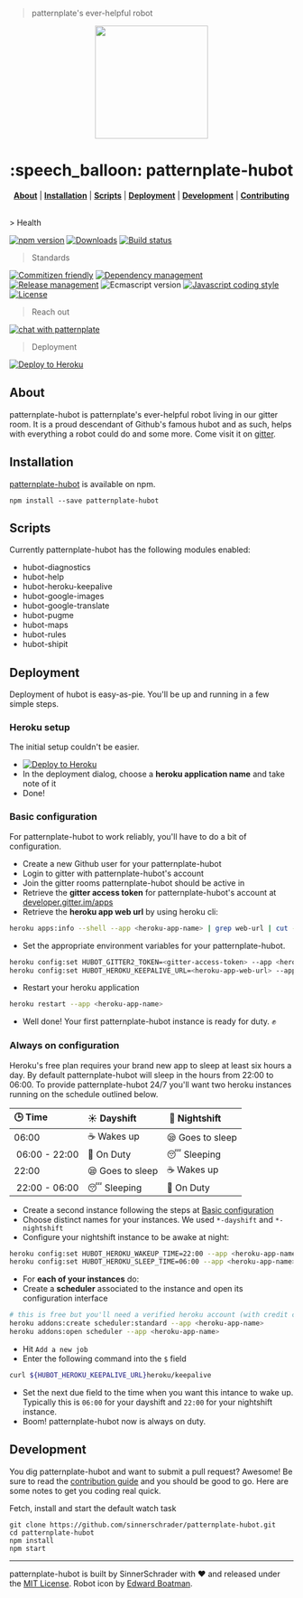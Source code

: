 > patternplate's ever-helpful robot

<div align="center">
  <a href="https://github.com/sinnerschrader/patternplate">
    <img width="200" src="https://cdn.rawgit.com/marionebl/patternplate-hubot/master/patternplate-hubot.svg" />
  </a>
</div>
<h1 align="center">:speech_balloon: patternplate-hubot</h1>
<p align="center">
  <b><a href="#about">About</a></b> | <b><a href="#installation">Installation</a></b> | <b><a href="#scripts">Scripts</a></b> | <b><a href="#deployment">Deployment</a></b> | <b><a href="#development">Development</a></b> | <b><a href="./contributing.md">Contributing</a></b>
</p>
<br />
> Health

[![npm version][npm-image]][npm-url] [![Downloads][npm-dl-image]][npm-url] [![Build status][ci-image]][ci-url]

> Standards

[![Commitizen friendly][commitizen-image]][commitizen-url]  [![Dependency management][dependency-manager-image]][dependency-manager-url] [![Release management][release-manager-image]][release-manager-url]
![Ecmascript version][ecma-image] [![Javascript coding style][codestyle-image]][codestyle-url] [![License][license-image]][license-url]

> Reach out

[![chat with patternplate][gitter-image]][gitter-url]

> Deployment

[![Deploy to Heroku][heroku-image]][heroku-url]

## About
patternplate-hubot is patternplate's ever-helpful robot living in our gitter room. It is a proud descendant of Github's famous hubot and as such, helps with everything a robot could do and some more. Come visit it on [gitter][gitter-url].

## Installation
[patternplate-hubot](npm-url) is available on npm.
```
npm install --save patternplate-hubot
```

## Scripts
Currently patternplate-hubot has the following modules enabled:

* hubot-diagnostics
* hubot-help
* hubot-heroku-keepalive
* hubot-google-images
* hubot-google-translate
* hubot-pugme
* hubot-maps
* hubot-rules
* hubot-shipit

## Deployment
Deployment of hubot is easy-as-pie. You'll be up and running in a few simple steps.

### Heroku setup
The initial setup couldn't be easier.
* [![Deploy to Heroku][heroku-image]][heroku-url]
* In the deployment dialog, choose a **heroku application name** and take note of it
* Done!

### Basic configuration
For patternplate-hubot to work reliably, you'll have to do a bit of configuration.
* Create a new Github user for your patternplate-hubot
* Login to gitter with patternplate-hubot's account
* Join the gitter rooms patternplate-hubot should be active in
* Retrieve the **gitter access token** for patternplate-hubot's account at [developer.gitter.im/apps](https://developer.gitter.im/apps)
* Retrieve the **heroku app web url** by using heroku cli:
```bash
heroku apps:info --shell --app <heroku-app-name> | grep web-url | cut -d= -f2
```
* Set the appropriate environment variables for your patternplate-hubot.
```bash
heroku config:set HUBOT_GITTER2_TOKEN=<gitter-access-token> --app <heroku-app-name>
heroku config:set HUBOT_HEROKU_KEEPALIVE_URL=<heroku-app-web-url> --app <heroku-app-name>
```
* Restart your heroku application
```bash
heroku restart --app <heroku-app-name>
```
* Well done! Your first patternplate-hubot instance is ready for duty. :fist:

### Always on configuration
Heroku's free plan requires your brand new app to sleep at least six hours a day. By default patternplate-hubot will sleep in the hours from 22:00 to 06:00. To provide patternplate-hubot 24/7 you'll want two heroku instances running on the schedule outlined below.

| :clock3: Time          | :sunny: Dayshift      | :crescent_moon:  Nightshift|
|:--------------|:--------------|:--------------|
| 06:00         | :coffee: Wakes up      | :sleepy: Goes to sleep |
| 06:00 - 22:00 | :speech_balloon: On Duty       | :sleeping: Sleeping      |
| 22:00         | :sleepy: Goes to sleep | :coffee: Wakes up      |
| 22:00 - 06:00 | :sleeping: Sleeping      | :speech_balloon: On Duty       |



* Create a second instance following the steps at [Basic configuration](#basic-configuration)
* Choose distinct names for your instances. We used `*-dayshift` and `*-nightshift`
* Configure your nightshift instance to be awake at night:
```bash
heroku config:set HUBOT_HEROKU_WAKEUP_TIME=22:00 --app <heroku-app-name>
heroku config:set HUBOT_HEROKU_SLEEP_TIME=06:00 --app <heroku-app-name>
```
* For **each of your instances** do:
* Create a **scheduler** associated to the instance and open its configuration interface
```bash
# this is free but you'll need a verified heroku account (with credit card information) for this
heroku addons:create scheduler:standard --app <heroku-app-name>
heroku addons:open scheduler --app <heroku-app-name>
```
* Hit `Add a new job`
* Enter the following command into the `$` field
```bash
curl ${HUBOT_HEROKU_KEEPALIVE_URL}heroku/keepalive
```
* Set the next due field to the time when you want this intance to wake up. Typically this is `06:00` for your dayshift and `22:00` for your nightshift instance.
* Boom! patternplate-hubot now is always on duty.

## Development
You dig patternplate-hubot and want to submit a pull request? Awesome!
Be sure to read the [contribution guide](./contributing.md) and you should be good to go.
Here are some notes to get you coding real quick.

Fetch, install and start the default watch task
```
git clone https://github.com/sinnerschrader/patternplate-hubot.git
cd patternplate-hubot
npm install
npm start
```

---
patternplate-hubot is built by SinnerSchrader with :heart: and released under the [MIT License](./license.md).
Robot icon by [Edward Boatman](https://thenounproject.com/edward/).

[npm-url]: https://www.npmjs.org/package/patternplate-hubot
[npm-image]: https://img.shields.io/npm/v/patternplate-hubot.svg?style=flat-square
[npm-dl-image]: http://img.shields.io/npm/dm/patternplate-hubot.svg?style=flat-square

[ci-url]: https://travis-ci.org/marionebl/patternplate-hubot
[ci-image]: https://img.shields.io/travis/marionebl/patternplate-hubot.svg?style=flat-square
[coverage-url]: https://coveralls.io/r/marionebl/patternplate-hubot
[coverage-image]: https://img.shields.io/coveralls/marionebl/patternplate-hubot.svg?style=flat-square
[climate-url]: https://codeclimate.com/github/marionebl/patternplate-hubot
[climate-image]: https://img.shields.io/codeclimate/github/marionebl/patternplate-hubot.svg?style=flat-square

[pr-url]: http://issuestats.com/github/marionebl/patternplate-hubot
[pr-image]: http://issuestats.com/github/marionebl/patternplate-hubot/badge/pr?style=flat-square
[issue-url]: https://github.com/sinnerschrader/patternplate/issues
[issue-image]: http://issuestats.com/github/sinnerschrader/patternplate/badge/issue?style=flat-square

[dependency-manager-image]: https://img.shields.io/badge/tracks%20with-greenkeeper-3989c9.svg?style=flat-square
[dependency-manager-url]: https://github.com/greenkeeperio/greenkeeper
[release-manager-image]: https://img.shields.io/badge/releases%20with-semantic--release-3989c9.svg?style=flat-square
[release-manager-url]: https://github.com/semantic-release/semantic-release
[buildsystem-url]: https://github.com/flyjs/fly
[ecma-image]: https://img.shields.io/badge/babel%20stage-0-3989c9.svg?style=flat-square
[codestyle-url]: https://github.com/sindresorhus/xo
[codestyle-image]: https://img.shields.io/badge/code%20style-xo-3989c9.svg?style=flat-square
[license-url]: ./license.md
[license-image]: https://img.shields.io/badge/license-MIT-3989c9.svg?style=flat-square
[commitizen-url]: http://commitizen.github.io/cz-cli/
[commitizen-image]: https://img.shields.io/badge/commitizen-friendly-3989c9.svg?style=flat-square

[gitter-image]: https://img.shields.io/badge/gitter-join%20chat-3989c9.svg?style=flat-square
[gitter-url]: https://gitter.im/sinnerschrader/patternplate

[patternplate-url]: /sinnerschrader/patternplate

[heroku-image]: https://img.shields.io/badge/deploy%20to-heroku-7059bc.svg?style=flat-square
[heroku-url]: https://heroku.com/deploy?https://github.com/sinnerschrader/patternplate-hubot
